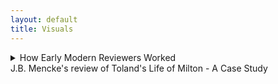 ```yaml
---
layout: default
title: Visuals
---
```


<!-- Custom style sheet -->
<link rel="stylesheet" type="text/css" href="../style.css">

<details>
  <summary class="postTitle">How Early Modern Reviewers Worked<br>  
    <span class="postSubtitle">J.B. Mencke's review of Toland's Life of Milton - A Case Study</span>  
  </summary>

   
[Johann Burckhardt Mencke,] ‘The Life of John Milton &c. id est, Vita Johannis Miltoni, Continens Praeter operum ejus historiam, characters extraordinarios hominum, librorum item, sectarum, partium & opinionum. Londini apud Johannem Darby, 1699. In 8. Plag. ii.’ Acta Eruditorum, August 1700, pp. 371-9.  

[p. 371] 

<P ALIGN=CENTER>THE LIFE OF JOHN MILTON &c.</P>
<P ALIGN=CENTER>id est,</P>
<P ALIGN=CENTER>VITA JOHANNIS MILTONI, CONTINENS PRAE-</P>
<P ALIGN=CENTER>ter operum ejus historiam, characteres extraordinarios hominum,</P>
<P ALIGN=CENTER>librorum item, sectarum, partium & opinionum.</P>
<P ALIGN=CENTER>Londini apud Johannem Darby, 1699. in 8. Plag. ii.</P>
										Cum

[p. 372] 

<font color="red">Cum auctorem hujus libri esse <em>Johannem Tolant</em>, Hibernum,  
cognovissemus, quem Socianis non minus, quam Monarcho-  
machis addictum vulgo putant, & cujus dissertationem, <em>Christia-</em>    
<em>nity not mysterious</em>, i.e. <em>Christianismus mysterii expers</em>, Parlamenti   
Hibernici jussu crematam fuisse minime nos latet, fatemur equi-  
dem aliquamdiu deliberatum nobis fuisse, utrum Vitae huic fides  
in omnibus habenda sit, ejusque recensio inserenda Actis nostris.  
Denique multa nos permoverunt, ut non omnino nullam ejus men-  
tionem faciendam esse decerneremus. Nam, ut statutum nobis   
semper fuit, libros eorumque argumenta historice recensemus, nul-  
la habita Auctorum, & eorum, quae passim ab illorum affectibus   
profluere potuerunt, minus saepe ad rem facientium ratione. No-  
ster vero uti neque omnia fingendi causas habuit, neque vitia ipsa   
Miltoni celavit, & praeterea subsidiis ad vitam hanc concinnan-  
dam instructus fuit satis luculentis: ita nulli dubitamus, quin gra-  
ta futura sit Lectori qualiscunque vitae Miltonianae & imprimis li-  
brorum a Miltono editorum recensio. Cum vero seorsim prode-  
at hic Vita, non postumus non praemonere Lectorem, cuncta Miltoni  
opera eodem A. 1699 Londini prodiisse, ejusdem Auctoris cura, in  
folio, ut loqui amant, & Anglica quidem duobus tomis, Latina  
tertio comprehensa, quibus Cl. Editor eandem Vitam praemisit.  
At quoniam opera illa ad nos advecta nondum sunt, tanto ma-  
gis e re futurum arbitramur, ut eorum hoc loco catalogum con-  
signemus.</font>  
**[LoM: 9-10]** Johannes Mitonus, stirpe nobili oriundus, patre Johanne,   
musico excellente, sed professione scriba (quippe quem parentes i-  
deo, quod Protestantium religionem amplexus fuerat, haereditate   
privaverant) matre Sara Castonia, Londini A. 1606 natus, sororem   
habuit Annam, quae nupsit Eduardo Philippo, fratrem vero Chri-  
stophorum ad discenda jura educatum, sed nostro dissimillimum &   
ad res gerendas minime aptum. **[LoM: 11]** A puero fuit discendi cupidissi-  
mus, adeo ut post duodecimum annum ante mediam noctem raro   
cubitum iverit; unde minus mirum videri possit, eum oculorum   
deinde, quo magis adolevit, aciem amisisse, atque capitis quo-  
que doloribus vexatum frequenter fuisse. Missus deinde anno  
aetatis decimo quinto Cantabrigiam fuit, quo anno prima poetici   
								genii
  
							    
[p. 373] 

genii documenta dedit, a Psalmis potissimum exorsus, quorum ali-  
quos carmine transposuit. **[LoM: 12-13]** Postquam itaque commoratus illic fuis-  
set per septennium, Magistri artium honores suscepit, atque annos   
deinde aliquot ruri degens, Graecos Latinosque scriptores diurna   
nocturnaque manu versavit, evagatus quandoque etiam Londinum,   
cum librorum emendorum gratia, tum potissimum ut in Mathesi   
vel Muscia proficeret, quibus ille studiis mire delectabatur. **[LoM: 15]** Ad   
peregrinationem inde animum applicans, in Galliam primo profe-  
ctus est, atque illic Anglici Legati commendatione innotuit cele-  
berrimo Grotio, Reginae Sueciae isto tempore Legato. **[LoM: 16]** Isthinc   
discessit in Italiam, in qua prima illum cepit linguae elegantia &   
civium comitate Florentia; hic enim in Caroli Dati, Gaddi,   
Chimentelli aliorumque doctorum amicitiam pervenit, & Societa-  
tibus eruditis, quas Academias vocant, frequens interfuit. **[LoM: 19-20]** Sed   
Romae postea non minus suaviter cum excepit Lucas Holstenius,   
quo conciliatore ipsi Cardinali Barberino coepit innotescere; ami-  
cissimum vero habuit par poetarum egregium, Salsillum & Sel-  
vaggium, quorum ita de Miltono ille: 

  *Cede Meles, cedat depressa Mincius urna,*  
     *Sebetus Tassum definat usque loqui:*  
  *At Thamesis victor cunctis ferat altior undas,*  
     *Nam per te, Milto, par tribus unus erit;*  
Hic paulo brevius, nec minus honorifice:  
  *Graecia Maeonidem, jactet sibi Roma Maronem:*  
       *Anglia Miltonum jactat utrique parem.*    
Neapoli in summi Maecenatis Johannis Baptistae Mansi amicitiam  
receptus, hoc ab illo distichon meruit:  
**[LoM: 21]**
       *Ut mens, forma, decor, facies, mos; si pietas sic;*  
          *Non Anglus, verum hercle Angelus ipse fores;*  
cui ne (?) se non ingratum praestaret, tersissimam elegiam composuit,  
nomine Mansus. **[LoM: 22-23]** Inde in reditu Genevam divertens, Illustrissimum   
Ezechielem Spanhemium convenit, ibidemque intimam familiari-  
tatem contraxit cum Carolo Deodato, Professore Theologiae, ori-  
gine Luccensi, sed nativitate Anglo, Physices bene perito, Graeca-  
tumque litterarum scientissimo, id quod testari Auctor ait episto-  
las duas Graecas, quae penes se sint; ejus vero immaturum fatum   
								Mil-  
 
[p. 374] 

Miltonus lamentatur ecloga Damon, quae Virgilii Daphnidi Aucto-  
ris judicio minime cedit. **[LoM: 25]** Tandem postquam rediisset Londinum,  
ne nullam nepotum ex sorore curam haberet, illos in Graecis, La-  
tinis & Hebraicis, nec non Matheseos partibus nonnullis, Cosmo-  
graphia item, Historia, linguisque modernis Gallica & Italica eru-  
diebat, aliis quoque amicorum filiis in doctrinae societatem adsci-  
tis. **[LoM: 26]** His praeter alios auctores, quos in scholis explicare com-  
sueverunt Angli, Catonem, Varronem, Columellam, Palladium,    
Cornelium Celsum, Plinii Historiam Naturaelm, Vitruvium, Fron-  
tinum & Philosophos Poetas Lucretium atque Manilium, nec non  
Graecos, Aratum, Dionysium Periegetem, Oppianum, Q. Cala-  
brum, Apollonium Rhodium, Plutarchum, Xenophontem, Aeliani  
Tactica & Poliaeni Stratagemata exposuit. **[LoM: 27]** Cum vero eo tempo-  
re in Angliam rediisset, quo multorum in se animos concitaverant  
Episcopi, libertatis Anglicae propugnatorum se professus, sponte  
se litibus illis immiscebat, & primos de Reformatione libros An-  
glice edebat A. 1641. **[LoM: 30]** Postea cum Ministri nonnulli adversus di-  
gnitatem Episcopalem librum vulgassent sub titulo Smectymnuus,  
quo vocabulo initiales auctorum literae continebantur, eique respon-  
sum opposuisset Usserius, Episcopus Armachanus, dignum eum pu-  
tabat Miltonus, quem confutaret tractatu singulari de Prasulatu  
Episcoporum, Anglico itidem idiomate scripto. **[LoM: 34]** Quin & alium non  
multo post contra Usserium edidit librum, ejusdem ferme argu-  
menti, neque minus ad librum Josephi Hall, quo is Smectymnu-  
um refutaverate, Animadversiones Anglicas scripsit, **[LoM: 37-48]** & cum rursus il-  
le scurriles eas vocasset, & criminatus praeterea fuisset Miltonum,  
edita Apologia non modo odium in Episcopos, Diaconos & Ca-  
pellanos non dissimulavit, verum & objecta crimina diluit, atque  
amorem, cujus in poematibus suis passim testimonia exstent, hone-  
stum, non lascivum fuisse probavit. **[LoM: 52-53]** Duxerat deinde uxorem A.1643  
Mariam, Richardi Powel, Irenarchae filiam; ast illa, sive quod philo-  
sophica Miltoni vita foeminae in celebritate versari solitae non arri-  
deret, sive quod, cum omnis ejus affinitas Regiis officiis esset de-  
vincta, mariti ad democratiam propensionem, seu aliud quippiam  
ferre non posset, postquam ad amicos, pace quidem Miltoni, mox  
post nuptias discessisset, neque tempore, de quo convenerant, re-  
ver-  

[p. 375] 

vertebatur, & insuper habitis Miltoni litteris, eos quoque, quos ac-  
cersitum eam miserat, cum contumelia dimittebat. **[LoM: 53]** Quibus rebus ex-  
acerbatus tandem Miltonus, numquam illam decrevit in thorum   
recipere, ideoque A. 1644 librum Anglicum, doctrinam & disci-  
plinam divortii complexum, Parlamento offerebat, enixe contendens,  
ut inter tot curas, quas pro reformatione Angliae susciperent, sui  
quoque rationem aliquam haberent. **[LoM: 54-56]** Id vero potissimum proba-  
re eo libro nitebatur, ingenium difficile & contrarium praegnan-  
tiorem longe divortii causam essa adulterio vel impotentia natu-  
rali, modo utraque pars a separatione non abhorreat. **[LoM: 58]** Hoc cum  
illico Theologi detestarentur, jamque non nemo cremandum li-  
brum pro concione censuisset, alium mox Parlamento exhibebat  
librum, Tetrachordon, quod scilicet quatuor potissimum Scripturae  
loca Gen. I. 27. Sq. Deut. XXIV, i. &c. Matt. V. 31. & Matth. XXIX,  
3. &c. in eo explicarentur, appelatum. **[LoM: 59]** Praeterea ne novam do-  
ctrinam videretur professus, non solum Martini Buceri sententiam  
de divortio cum sua consentire publico scripto docebat, sed pro-  
babat simul, sibi Paulum Fagium, Petrum Martyrem, Erasmum,   
Grotium aliosque non minimae famae viros suffragari. **[LoM: 60]** Denique his  
scriptis Colasterion quoque addidit, quo eandem sententiam con-  
tra adversarium parum moderatum acerrime defendit. **[LoM: 62]** Per idem  
tamen tempus de educatione quoque libellum Anglicum scripsit,  
quippe ea sola libertati & gubernationi Reipublicae provideri optime  
posse censens. Prodierunt non multo post Areopagitica, seu O-  
ratio ad Parlamentum pro licentia imprimendi libros sine censura,  
qua minime eam licentiam cum ordini in Republica pugnare probat,  
exemplis potissimum Graecorum atque Romanorum, quibus prae-  
ter atheos & famosos libellos nulli sub censuram venerint. **[LoM: 70]** Cum  
deinde Miltonus de alia uxore ducenda cogitaret, ecce subito ad   
genua ejus provolvitur profuga illa, cui veniam cum lacrymis ro-  
ganti dedit, filiamque ex ea nondum elapso anno suscepit, **[LoM: 71]** quin &  
parentes ejus, sororesque aliquas & fratres, rebus Regis inclinatis,  
domi aluit, doned paulo melior fortuna affulgeret. **[LoM: 71]** Paulo post  
Cromwellio & Fairfaxio Londinum cum exercitu peragrantibus,  
ut Brownii & Massii seditionem sedarent, augustas aedes suas com-  
mutabat Miltonus cum remotioribus, ut inter tot turbas externas   
quietus  

[p. 376] 

quietus cum Musis habitaret. **[LoM: 73-74]** Verum cum Carolo I capite plexo  
Presbyteriani quoque, qui Regi nuper fuerant insensissimi, metuen-  
tes ne sectis nonnullis licentia daretur, publice pro inviolabilitate  
Regis declamarent, non poterat amplius a publica controversia ab-  
stinere Miltonus, editoque A.1649 libro Anglico, cui titulus, Tenure  
of Kings and Magistrates, probare multies rationibus conatus est, Ty-  
rannos a Magistratu quolibet inferiori, vel si is quoque recusaverit, ab  
ipso populo & confusa plebe, jure meritoque, & ex consuedtudine o-  
mnium omnis aetatis nationum liberarum, in jus vocari posse, & si   
criminis atrocioris rei fuerint, capitis damnari. **[LoM: 79-80]** Eo libro de Par-  
lamento optime meritus, cum minime putaret, (nam scribendae  
tum Anglia Historia unice incumbebat) hanc gratiam retuli, ut  
munus Secretarii Concilii Status in negotiis externis, quae Latino  
idiomate tractanda erant, ipsi deferretur. <font color="red">**[re LoM: 81]** Atque illae quidem epistolae  
quas Senatus Populique Anglicani, nec non Cromwelli & Richardi  
nomine ad exteros scripsit, post mortem Miltoni prodierunt, Lipsiae  
quoque nostrae recusae, elegantes profecto & acutae.</font> **[LoM: 81]** Interea cum  
post mortem Regis Caroli I liber prodiisset sub ejust nomine, EI-  
KON BASILIKE [Greek], solus idoneus habebatur Miltonus, qui, ne popu-    
lus in alia omnia traheretur, libri censuram adornaret, quam iti-  
dem Anglice edidit, Eiconoclastes inscriptam. In ea quoniam suppo-  
situs Regi foetus ille Miltono fuerat creditus, hinc de industria Bio-    
graphus noster de fraude ea, si modo fraus fuit, differit. Nimir-  
um suspectas sibi imprimis ait precationes, quae passim Carolino  
operi immiscentur; earum enim aliquam vix verbo immutatam re-  
pertam sibi fuisse in Arcadia Philippi Sidnei: phrases vero Theo-  
logicas cathedram potius vel systema quoddam Theologicum sape-    
re, quam a Rege videri profectas. Tum vero e testimonio, quod  
horum operum exemplari cuidam ipsius Anglesei manu adnota-  
tum hodique exstat, aperte probat patere, Regem Carolum II &  
Jacobum tum Ducem Eboracensem saepius affirmasse, librum nequa-  
quam Regem Carolum habuisse auctorem, verum a Gaudenio Epi-  
scopo Exoniensi exaratum fuisse. Denique rem omnem a D. Anto-  
nio Walkero aliisque studiose ait expediri, quorum argumenta eo  
lubentis omittimus, quo minus ad vitam Miltoni vere spectant,  
tum quod ab aliis sub examen revocata sunt. **[LoM: 95]** Properandum no-  

[p. 377] 

bis potius est ad ea scripta, quae contra Salmasium edidit Miltonus,  
<font color="red">pro mala quidem causa, sed elegantissima.</font> Nempe Salmasius A. 1649  
a Carolo II exule multo aere conductus, Defensionem Regiam edide-  
rat, in qua & judicium politicum, & puriorem Latinitatem, An-  
glicorumque nominum peritiam, non immerito desiderari a Milto-  
no, Noster existimat, tanto vero imprudentiorem Salmasium vide-  
ri, quod, cum a Batavis, gente libera, stipendia acciperet, contra li-  
bertatem pugnarit. **[LoM: 97]** Cum vero in Angliam ejus haud pauca exem-  
plaria pervenissent, Miltono ex omnium votis id negotii dedit Par-  
lamentum, ut responsionem quanto posset studio elucubraret. Ita-  
que haud multo post edidit Defensionem pro Populo Anglicano, sty-  
lo scriptam eleganti, sed acerbiori paulo, quam fas erat, quod nec   
Noster plane diffitetur; **[LoM: 102]** tanto vero apud Anglos receptam plausu,  
ut mille librarum sterlinensium praemium Miltono rependerent. **[LoM: 103]** Certo  
ipse Episcopus Bramhal, cum postea causam Regiam tecto quidem   
nomine defendisset, refutatus quidem a Johanne Philippo, Milto-  
ni e sorore nepote etiamnum superstite, minime dissimulavit, De-  
fensionis Salmasiana unicam editionem divendi vix potuisse, Mil-  
tonianam vero toties recudi, ut paginis editonum adeo discrepan-  
tibus, vix indicari illae Lectoribus satis commode in responsione  
possint. Quin & Noster ait, Salmasium, qui interea in aulam    
Christianae Reginae Sueciae fuerat adscitus, simul atque Miltoni re-  
sponsio eo advecta fuisset, contemptim haberi coepisse, atque inde discendentem   
Apologiam adornasse quidem, sed cui quo minus ulti-  
mam manum adderet, morte fuerit praeventus. **[LoM: 104]** Miltonum con-  
tra, etsi liber ejus Parisiis a carnisice, non tam Parlamenti jussu, quam   
instigatione Cleri, & postea quoque Tholosae igni fuerit traditus,   
meruisse tamen non modo Legatorum, qui Londini tum aderant,   
imprimis Belgicorum, sed exterorum quoque, Germanorum pari-  
ter & Gallorum prolixas laudes. **[LoM: 105]** Nactus deinde, ut sperabat, ma-  
jus otium Miltonus, A.1652 hospitio mutato secundam uxorem du-  
cit, paulo post nuptias extinctam. **[LoM: 105-6]** Cumque eodem anno pro-  
diisset apud exteros liber, sub titulo, Clamor Regii Sanguinis ad   
Coelum &c. **[LoM: 106-8]** (cujus quanquam genuinus auctor esset Petrus Mo-  
lineus, junior, Praebendarius Cantuariensis, tamen quoniam ab A-  
lexandro Moro conscionatore Gallico fuerat prelo mandatus, qui   
&  

[p. 378] 

& nomine bibliopolae dedicaverat librum Carolo II, is auctor ple-  
rumque habebatur) Miltonus mox Defensionem secundam pro Popu-  
lo Anglicano edidit, in qua neque Moro pepercit, quem subinde sale   
satyrico perscricuit, & objectum coecitatis supplicium ita diluit, ut   
haud peccasse se pro libertate scribendo contenderet, & oculorum   
morbum continua lucubratione contractum sibi jamdiu ante pro-  
baret, quam contra Salmasium calamum strinxisset. **[LoM: 111]** Edito inde   
a Moro novo libro, cui Fidei Publica titulum fecit, aliam Defen-  
sionem pro se divulgabat, cui Morus denique acquievit. **[LoM: 112]** Hinc cum   
paulisper ad alios labores, Historiam nempe Magna Britannia, The-  
saurum lingua Latina, & poema heroicum, Paradisum Amissum,   
(quod unum ex his perfectum in lucem tandem opus prodiit,) re-  
diisset, interim tamen & dissertationes alias de potestate civili in   
rebus ecclesiasticis, de modo item submovendi conductitios ex ecclesia,   
Anglico sermone edidit. **[LoM: 117-122]** Mortuo vero Cromwello, & Richardo ab   
exercitu dejecto, non destitit contra Monarchiam scriptis pu-  
gnare, & defendere Democratiae commoda; qua in re tamen non-  
dum ad Harringtoni famam processisse Auctori nostro dicitur, cu-  
jus quippe cura nuperrime prodierunt Harringtoniana opera cum   
vita auctoris, a nobis forte propediem recensenda. **[LoM: 122-125]** Ast Rege in  
Angliam reduce facto, in tutiora se recepit Miltonus, donec amne-  
stia promulgata veniam impetraret, a publicis solummodo officiis   
deinceps excludendus. **[LoM: 126]** Inde tertiam uxorum duxit, cum qua ste-  
rile illi conjugium fuit. Interim duas e primo matrimonio filias   
ita erudiverat, ut Hebraica, Graeca, Latina, Hispanica, Italica, Gal-  
lica, etsi minime intelligerent, legere sine haesitatione possent, quod  
ipsi jam oculorum usu destituto insigniter profuit. <font color="red">Etsi vero com-  
mercio litterario, quod illi erat cum Millio, Oldenburgio, Heim-  
bachio, de Brass, Leone ab Aizema, Emerico Bigotio aliisque, quo-  
rum nomina passim inscripta litteris ejus familiaribus videas in   
nova Operum Miltonianorum editione,</font> **[LoM: 126]** ab A.1652 usque ad 1660  
praecipue occuparetur, nec qualibet anni tempestate ad poema scri-  
bendum aptus esset, (nullum enim ei tempus erat convenientius,   
quam quod brumale & aestivum solstitium interjacet,) tamen Amis-  
sum Paradisum elucubravit tandem, & A. 1666 primum in lucem  
emisit. <font color="red">Quod poema quoniam ex merito laudavimus, com novae  
                                                                        ejus


[p. 379] 

ejus editionis mentionem faceremus in Actis A. 1696, p. 227, judi-  
cium Drydeni, summi poetae, in cujus laudes Noster quoque ex-  
currit, & qui ex toto opere traegoediam eodem titulo concinnavit, 
recensere ex Auctore supersedemus.</font> **[LoM: 138]** Post A. 1670 edidit Para-  
disum Reparatum, Amisso multo, ut omnes censent, inferiorem; unde  
dictum percrebuit, Miltonum frustra quaeri in Paradiso Reparato.  
Procuderat una quoque tragoediam, Samson Agonistes, eodemque   
anno prodiit quidem Historia Magna Britannie, Anglice, ut plera-  
que ejus opera, conscripta, sed quam ultra Normannorum tem-  
pora producere non potuerat. <font color="red">Ut vero alios ejus libros minoris   
momenti taceamus, duorum amplius mentionem facimus;</font> **[LoM: 142]** alter  
est Epistolarum familiarum liber unus, cui accesserunt Prolusiones   
quadam Oratorie, alter **[LoM: 143, 149]** Anglicus, idemque postremus Miltoni foe-  
tus, de vera religione, haresi, schismate, tolerantia & modis optimis,  
quibus praeveniri Papismo possit, uterque A. 1674, quo ex vita dis-  
cessit, excusus. Thesaurus Lingua Latina, quo Stephanum com-  
plere statuerat, nunquam prodiit, Littletono tamen lexicographo   
non nulli usui fuit. **[LoM: 148, 149]** Ceterum quod Bibliothecae suae partem  
maximam paulo anti obitum vendiderit, minime paupertatis in illo   
indicium fuisse Auctor ait, quippe 1500 libras Sterling. post se re-  
liquit, exstinctus podagra, qua vehementer per complures annos   
laboravit, insigni adhuc monumento ornandus, quo constet omnibus,  
suum etiam sub Potentissimo Rege Wilhelmo eruditis in Anglia hono-  
rem haberi. Exhibet ultimo loco characterem ejus Biographus, neque  
laudibus parcit, quas huc transferre nostrum non est; inconstan-  
tiae tamen signa luculenta non possumus ex ipso tacere. **[LoM: 151]** Nempe  
religione varius fuit Miltonus, quippe Protestantium, qui tum Pu-  
ritani vocabantur, partibus accessit juvenis, inde media aetate Inde-  
pendentibus & Anabaptistis arctius adhaesit, senex vero nulli Eccle-  
siae nomen subscripsit, neque templa amplius frequentavit, incer-  
tum quam ob causam.  
<font color="red">Quod restat, ignorare Lectorem benevolum nolumus, libri   
hujus refutationem quandam suscepisse auctorem anonymum o-  
pusculo, cui titulus, Remarks on the Life of Mr. Milton, eique ite-  
rum responsum a Biographo fuisse libello alio, quem inscripsit,  
Amyntor, quorum, si tanti videbuntur, recensum alibi forsan sumus   
exhibituri.</font>  
								
END OF REVIEW

19/10/2023

gm
  
</details>
